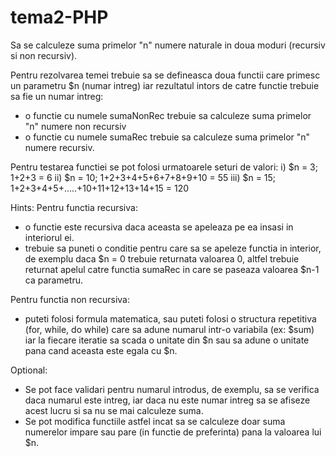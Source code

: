 # tema2-PHP

Sa se calculeze suma primelor "n" numere naturale in doua moduri (recursiv si non recursiv).

Pentru rezolvarea temei trebuie sa se defineasca doua functii care primesc un parametru $n (numar intreg) iar rezultatul intors de catre functie trebuie sa fie un numar intreg:

- o functie cu numele sumaNonRec trebuie sa calculeze suma primelor "n" numere non recursiv
- o functie cu numele sumaRec trebuie sa calculeze suma primelor "n" numere recursiv.

Pentru testarea functiei se pot folosi urmatoarele seturi de valori:
i) $n = 3; 1+2+3 = 6
ii) $n = 10; 1+2+3+4+5+6+7+8+9+10 = 55
iii) $n = 15; 1+2+3+4+5+.....+10+11+12+13+14+15 = 120

Hints:
Pentru functia recursiva:
- o functie este recursiva daca aceasta se apeleaza pe ea insasi in interiorul ei.
- trebuie sa puneti o conditie pentru care sa se apeleze functia in interior, de exemplu daca $n = 0 trebuie returnata valoarea 0, altfel trebuie returnat apelul catre functia sumaRec in care se paseaza valoarea $n-1 ca parametru.

Pentru functia non recursiva:
- puteti folosi formula matematica, sau puteti folosi o structura repetitiva (for, while, do while) care sa adune numarul intr-o variabila (ex: $sum) iar la fiecare iteratie sa scada o unitate din $n sau sa adune o unitate pana cand aceasta este egala cu $n.

Optional:
- Se pot face validari pentru numarul introdus, de exemplu, sa se verifica daca numarul este intreg, iar daca nu este numar intreg sa se afiseze acest lucru si sa nu se mai calculeze suma.
- Se pot modifica functiile astfel incat sa se calculeze doar suma numerelor impare sau pare (in functie de preferinta) pana la valoarea lui $n.
